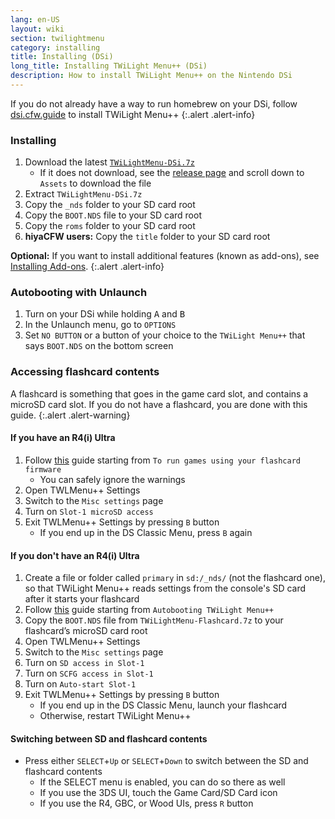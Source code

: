 ```yaml
---
lang: en-US
layout: wiki
section: twilightmenu
category: installing
title: Installing (DSi)
long_title: Installing TWiLight Menu++ (DSi)
description: How to install TWiLight Menu++ on the Nintendo DSi
---
```


If you do not already have a way to run homebrew on your DSi, follow [dsi.cfw.guide](https://dsi.cfw.guide) to install TWiLight Menu++
{:.alert .alert-info}

### Installing
1. Download the latest [`TWiLightMenu-DSi.7z`](https://github.com/DS-Homebrew/TWiLightMenu/releases/latest/download/TWiLightMenu-DSi.7z)
    - If it does not download, see the [release page](https://github.com/DS-Homebrew/TWiLightMenu/releases/latest) and scroll down to `Assets` to download the file
1. Extract `TWiLightMenu-DSi.7z`
1. Copy the `_nds` folder to your SD card root
1. Copy the `BOOT.NDS` file to your SD card root
1. Copy the `roms` folder to your SD card root
1. **hiyaCFW users:** Copy the `title` folder to your SD card root

**Optional:** If you want to install additional features (known as add-ons), see [Installing Add-ons](installing-addons).
{:.alert .alert-info}

### Autobooting with Unlaunch
1. Turn on your DSi while holding <kbd class="face">A</kbd> and <kbd class="face">B</kbd>
1. In the Unlaunch menu, go to `OPTIONS`
1. Set `NO BUTTON` or a button of your choice to the `TWiLight Menu++` that says `BOOT.NDS` on the bottom screen

### Accessing flashcard contents

A flashcard is something that goes in the game card slot, and contains a microSD card slot. If you do not have a flashcard, you are done with this guide.
{:.alert .alert-warning}

#### If you have an R4(i) Ultra

1. Follow [this](installing-flashcard) guide starting from `To run games using your flashcard firmware`
    - You can safely ignore the warnings
1. Open TWLMenu++ Settings
1. Switch to the `Misc settings` page
1. Turn on `Slot-1 microSD access`
1. Exit TWLMenu++ Settings by pressing `B` button
    - If you end up in the DS Classic Menu, press `B` again

#### If you don't have an R4(i) Ultra

1. Create a file or folder called `primary` in `sd:/_nds/` (not the flashcard one), so that TWiLight Menu++ reads settings from the console's SD card after it starts your flashcard
1. Follow [this](installing-flashcard) guide starting from `Autobooting TWiLight Menu++`
1. Copy the `BOOT.NDS` file from `TWiLightMenu-Flashcard.7z` to your flashcard’s microSD card root
1. Open TWLMenu++ Settings
1. Switch to the `Misc settings` page
1. Turn on `SD access in Slot-1`
1. Turn on `SCFG access in Slot-1`
1. Turn on `Auto-start Slot-1`
1. Exit TWLMenu++ Settings by pressing `B` button
    - If you end up in the DS Classic Menu, launch your flashcard
    - Otherwise, restart TWiLight Menu++

#### Switching between SD and flashcard contents
- Press either `SELECT`+`Up` or `SELECT`+`Down` to switch between the SD and flashcard contents
    - If the SELECT menu is enabled, you can do so there as well
    - If you use the 3DS UI, touch the Game Card/SD Card icon
    - If you use the R4, GBC, or Wood UIs, press `R` button
